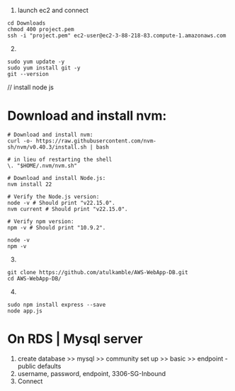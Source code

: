 1. launch ec2 and connect 

```
cd Downloads 
chmod 400 project.pem
ssh -i "project.pem" ec2-user@ec2-3-88-218-83.compute-1.amazonaws.com
```

2.  

```
sudo yum update -y
sudo yum install git -y
git --version
```

// install node js

# Download and install nvm:
```
# Download and install nvm:
curl -o- https://raw.githubusercontent.com/nvm-sh/nvm/v0.40.3/install.sh | bash

# in lieu of restarting the shell
\. "$HOME/.nvm/nvm.sh"

# Download and install Node.js:
nvm install 22

# Verify the Node.js version:
node -v # Should print "v22.15.0".
nvm current # Should print "v22.15.0".

# Verify npm version:
npm -v # Should print "10.9.2".

```
```
node -v
npm -v
```

3. 
```
git clone https://github.com/atulkamble/AWS-WebApp-DB.git
cd AWS-WebApp-DB/
```

4.
```
sudo npm install express --save
node app.js 
```
# On RDS | Mysql server
1. create database >> mysql >> community set up >> basic >> endpoint - public 
defaults 
2. username, password, endpoint, 3306-SG-Inbound
3. Connect

